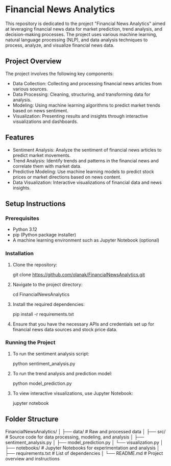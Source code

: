 # Financial News Analytics

This repository is dedicated to the project "Financial News Analytics" aimed at leveraging financial news data for market prediction, trend analysis, and decision-making processes. The project uses various machine learning, natural language processing (NLP), and data analysis techniques to process, analyze, and visualize financial news data.

## Project Overview

The project involves the following key components:
- Data Collection: Collecting and processing financial news articles from various sources.
- Data Processing: Cleaning, structuring, and transforming data for analysis.
- Modeling: Using machine learning algorithms to predict market trends based on news sentiment.
- Visualization: Presenting results and insights through interactive visualizations and dashboards.

## Features

- Sentiment Analysis: Analyze the sentiment of financial news articles to predict market movements.
- Trend Analysis: Identify trends and patterns in the financial news and correlate them with market data.
- Predictive Modeling: Use machine learning models to predict stock prices or market directions based on news content.
- Data Visualization: Interactive visualizations of financial data and news insights.

## Setup Instructions

### Prerequisites
- Python 3.12
- pip (Python package installer)
- A machine learning environment such as Jupyter Notebook (optional)

### Installation

1. Clone the repository:
   
   git clone https://github.com/olanak/FinancialNewsAnalytics.git
   

2. Navigate to the project directory:
   
   cd FinancialNewsAnalytics
   

3. Install the required dependencies:
   
   pip install -r requirements.txt
   

4. Ensure that you have the necessary APIs and credentials set up for financial news data sources and stock price data.

### Running the Project

1. To run the sentiment analysis script:
   
   python sentiment_analysis.py
   

2. To run the trend analysis and prediction model:
   
   python model_prediction.py
   

3. To view interactive visualizations, use Jupyter Notebook:
   
   jupyter notebook
   

## Folder Structure


FinancialNewsAnalytics/
│
├── data/                # Raw and processed data
│
├── src/                 # Source code for data processing, modeling, and analysis
│   ├── sentiment_analysis.py
│   ├── model_prediction.py
│   └── visualization.py
│
├── notebooks/           # Jupyter Notebooks for experimentation and analysis
│
├── requirements.txt     # List of dependencies
│
└── README.md            # Project overview and instructions
```



